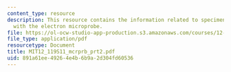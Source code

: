 ```yaml
---
content_type: resource
description: This resource contains the information related to specimen characterization
  with the electron microprobe.
file: https://ol-ocw-studio-app-production.s3.amazonaws.com/courses/12-119-analytical-techniques-for-studying-environmental-and-geologic-samples-spring-2011/891a61ee49264e4b6b9a2d304fd60536_MIT12_119S11_mcrprb_prt2.pdf
file_type: application/pdf
resourcetype: Document
title: MIT12_119S11_mcrprb_prt2.pdf
uid: 891a61ee-4926-4e4b-6b9a-2d304fd60536
---
```

